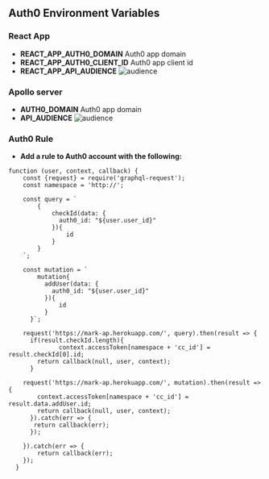 ## Auth0 Environment Variables

### React App

- **REACT_APP_AUTH0_DOMAIN** Auth0 app domain
- **REACT_APP_AUTH0_CLIENT_ID** Auth0 app client id
- **REACT_APP_API_AUDIENCE**
  ![audience](https://res.cloudinary.com/duoz4fpzs/image/upload/v1576261889/react_audience_wvftg0.png)

### Apollo server

- **AUTH0_DOMAIN** Auth0 app domain
- **API_AUDIENCE**
  ![audience](https://res.cloudinary.com/duoz4fpzs/image/upload/v1576261889/react_audience_wvftg0.png)

### Auth0 Rule

- **Add a rule to Auth0 account with the following:**

```
function (user, context, callback) {
    const {request} = require('graphql-request');
  	const namespace = 'http://';

    const query = `
        {
            checkId(data: {
              auth0_id: "${user.user_id}"
            }){
                id
            }
        }
    `;

    const mutation = `
        mutation{
          addUser(data: {
            auth0_id: "${user.user_id}"
          }){
              id
          }
      }`;

    request('https://mark-ap.herokuapp.com/', query).then(result => {
      if(result.checkId.length){
              context.accessToken[namespace + 'cc_id'] = result.checkId[0].id;
        return callback(null, user, context);
      }

    request('https://mark-ap.herokuapp.com/', mutation).then(result => {
        context.accessToken[namespace + 'cc_id'] = result.data.addUser.id;
        return callback(null, user, context);
      }).catch(err => {
       return callback(err);
      });

    }).catch(err => {
        return callback(err);
    });
  }
```
